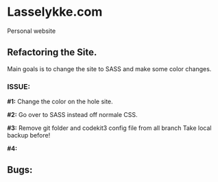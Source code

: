 # Lasselykke.com
Personal website


## Refactoring the Site. 
Main goals is to change the site to SASS and make some color changes. 

### ISSUE: 
**#1:**
Change the color on the hole site. 

**#2:** 
Go over to SASS instead off normale CSS. 

**#3:** 
Remove git folder and codekit3 config file from all branch
Take local backup before! 

**#4:** 


## Bugs:

